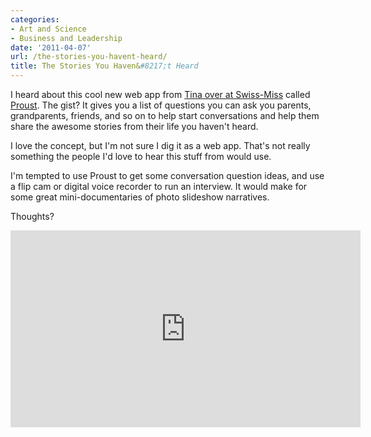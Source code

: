 ```yaml
---
categories:
- Art and Science
- Business and Leadership
date: '2011-04-07'
url: /the-stories-you-havent-heard/
title: The Stories You Haven&#8217;t Heard
---
```


I heard about this cool new web app from <a href="http://www.swiss-miss.com/2011/03/proust.html">Tina over at Swiss-Miss</a> called <a href="http://www.proust.com/">Proust</a>. The gist? It gives you a list of questions you can ask you parents, grandparents, friends, and so on to help start conversations and help them share the awesome stories from their life you haven't heard.

I love the concept, but I'm not sure I dig it as a web app. That's not really something the people I'd love to hear this stuff from would use.

I'm tempted to use Proust to get some conversation question ideas, and use a flip cam or digital voice recorder to run an interview. It would make for some great mini-documentaries of photo slideshow narratives.

Thoughts?

<p align="center"><div class="fluid-vids"><iframe src="https://player.vimeo.com/video/17533514?title=0&amp;byline=0&amp;portrait=0" width="560" height="315" frameborder="0"></iframe></div></p>